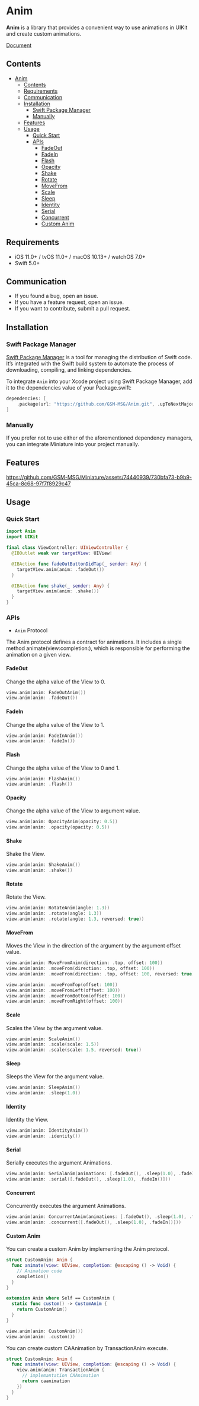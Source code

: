 # Anim

**Anim** is a library that provides a convenient way to use animations in UIKit and create custom animations.

[Document](https://gsm-msg.github.io/Anim/documentation/anim)

## Contents
- [Anim](#anim)
  - [Contents](#contents)
  - [Requirements](#requirements)
  - [Communication](#communication)
  - [Installation](#installation)
    - [Swift Package Manager](#swift-package-manager)
    - [Manually](#manually)
  - [Features](#features)
  - [Usage](#usage)
    - [Quick Start](#quick-start)
    - [APIs](#apis)
      - [FadeOut](#fadeout)
      - [FadeIn](#fadein)
      - [Flash](#flash)
      - [Opacity](#opacity)
      - [Shake](#shake)
      - [Rotate](#rotate)
      - [MoveFrom](#movefrom)
      - [Scale](#scale)
      - [Sleep](#sleep)
      - [Identity](#identity)
      - [Serial](#serial)
      - [Concurrent](#concurrent)
      - [Custom Anim](#custom-anim)


## Requirements
- iOS 11.0+ / tvOS 11.0+ / macOS 10.13+ / watchOS 7.0+
- Swift 5.0+

## Communication
- If you found a bug, open an issue.
- If you have a feature request, open an issue.
- If you want to contribute, submit a pull request.

## Installation
### Swift Package Manager
[Swift Package Manager](https://www.swift.org/package-manager/) is a tool for managing the distribution of Swift code. It’s integrated with the Swift build system to automate the process of downloading, compiling, and linking dependencies.

To integrate `Anim` into your Xcode project using Swift Package Manager, add it to the dependencies value of your Package.swift:

```swift
dependencies: [
    .package(url: "https://github.com/GSM-MSG/Anim.git", .upToNextMajor(from: "1.0.0"))
]
```

### Manually
If you prefer not to use either of the aforementioned dependency managers, you can integrate Miniature into your project manually.

## Features

https://github.com/GSM-MSG/Miniature/assets/74440939/730bfa73-b9b9-45ca-8c68-97f7f8929c47

## Usage
### Quick Start
```swift
import Anim
import UIKit

final class ViewController: UIViewController {
  @IBOutlet weak var targetView: UIView!

  @IBAction func fadeOutButtonDidTap(_ sender: Any) {
    targetView.anim(anim: .fadeOut())
  }

  @IBAction func shake(_ sender: Any) {
    targetView.anim(anim: .shake())
  }
}
```

### APIs
- `Anim` Protocol

The Anim protocol defines a contract for animations. It includes a single method animate(view:completion:), which is responsible for performing the animation on a given view.

#### FadeOut
Change the alpha value of the View to 0.
```swift
view.anim(anim: FadeOutAnim())
view.anim(anim: .fadeOut())
```

#### FadeIn
Change the alpha value of the View to 1.

```swift
view.anim(anim: FadeInAnim())
view.anim(anim: .fadeIn())
```

#### Flash
Change the alpha value of the View to 0 and 1.

```swift
view.anim(anim: FlashAnim())
view.anim(anim: .flash())
```

#### Opacity
Change the alpha value of the View to argument value.

```swift
view.anim(anim: OpacityAnim(opacity: 0.5))
view.anim(anim: .opacity(opacity: 0.5))
```

#### Shake
Shake the View.

```swift
view.anim(anim: ShakeAnim())
view.anim(anim: .shake())
```

#### Rotate
Rotate the View.

```swift
view.anim(anim: RotateAnim(angle: 1.3))
view.anim(anim: .rotate(angle: 1.3))
view.anim(anim: .rotate(angle: 1.3, reversed: true))
```

#### MoveFrom
Moves the View in the direction of the argument by the argument offset value.

```swift
view.anim(anim: MoveFromAnim(direction: .top, offset: 100))
view.anim(anim: .moveFrom(direction: .top, offset: 100))
view.anim(anim: .moveFrom(direction: .top, offset: 100, reversed: true))

view.anim(anim: .moveFromTop(offset: 100))
view.anim(anim: .moveFromLeft(offset: 100))
view.anim(anim: .moveFromBottom(offset: 100))
view.anim(anim: .moveFromRight(offset: 100))
```

#### Scale
Scales the View by the argument value.

```swift
view.anim(anim: ScaleAnim())
view.anim(anim: .scale(scale: 1.5))
view.anim(anim: .scale(scale: 1.5, reversed: true))
```

#### Sleep
Sleeps the View for the argument value.

```swift
view.anim(anim: SleepAnim())
view.anim(anim: .sleep(1.0))
```

#### Identity
Identity the View.

```swift
view.anim(anim: IdentityAnim())
view.anim(anim: .identity())
```

#### Serial
Serially executes the argument Animations.

```swift
view.anim(anim: SerialAnim(animations: [.fadeOut(), .sleep(1.0), .fadeIn()]))
view.anim(anim: .serial([.fadeOut(), .sleep(1.0), .fadeIn()]))
```

#### Concurrent
Concurrently executes the argument Animations.

```swift
view.anim(anim: ConcurrentAnim(animations: [.fadeOut(), .sleep(1.0), .fadeIn()]))
view.anim(anim: .concurrent([.fadeOut(), .sleep(1.0), .fadeIn()]))
```

#### Custom Anim
You can create a custom Anim by implementing the Anim protocol.

```swift
struct CustomAnim: Anim {
  func animate(view: UIView, completion: @escaping () -> Void) {
    // Animation code
    completion()
  }
}

extension Anim where Self == CustomAnim {
  static func custom() -> CustomAnim {
    return CustomAnim()
  }
}

view.anim(anim: CustomAnim())
view.anim(anim: .custom())
```

You can create custom CAAnimation by TransactionAnim execute.

```swift
struct CustomAnim: Anim {
  func animate(view: UIView, completion: @escaping () -> Void) {
    view.anim(anim: TransactionAnim {
      // implemantation CAAnimation
      return caanimation
    })
  }
}
```